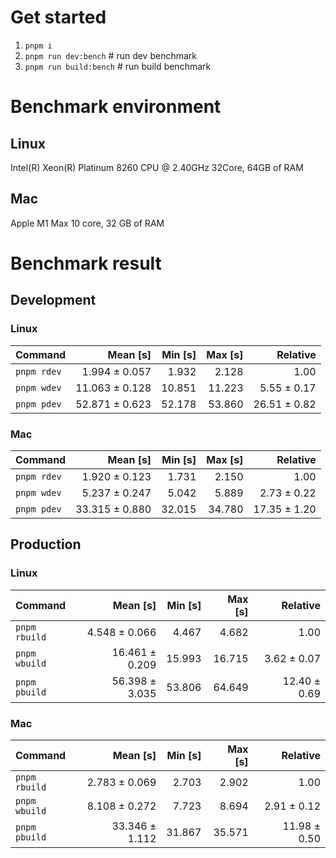 # Get started
1. `pnpm i`
2. `pnpm run dev:bench` # run dev benchmark
3. `pnpm run build:bench` # run build benchmark

<!---benchStart-->
# Benchmark environment
## Linux
Intel(R) Xeon(R) Platinum 8260 CPU @ 2.40GHz 32Core, 64GB of RAM
## Mac
Apple M1 Max 10 core, 32 GB of RAM

# Benchmark result

## Development 

### Linux 
| Command | Mean [s] | Min [s] | Max [s] | Relative |
|:---|---:|---:|---:|---:|
| `pnpm rdev` | 1.994 ± 0.057 | 1.932 | 2.128 | 1.00 |
| `pnpm wdev` | 11.063 ± 0.128 | 10.851 | 11.223 | 5.55 ± 0.17 |
| `pnpm pdev` | 52.871 ± 0.623 | 52.178 | 53.860 | 26.51 ± 0.82 |


### Mac
| Command | Mean [s] | Min [s] | Max [s] | Relative |
|:---|---:|---:|---:|---:|
| `pnpm rdev` | 1.920 ± 0.123 | 1.731 | 2.150 | 1.00 |
| `pnpm wdev` | 5.237 ± 0.247 | 5.042 | 5.889 | 2.73 ± 0.22 |
| `pnpm pdev` | 33.315 ± 0.880 | 32.015 | 34.780 | 17.35 ± 1.20 |


## Production

### Linux 
| Command | Mean [s] | Min [s] | Max [s] | Relative |
|:---|---:|---:|---:|---:|
| `pnpm rbuild` | 4.548 ± 0.066 | 4.467 | 4.682 | 1.00 |
| `pnpm wbuild` | 16.461 ± 0.209 | 15.993 | 16.715 | 3.62 ± 0.07 |
| `pnpm pbuild` | 56.398 ± 3.035 | 53.806 | 64.649 | 12.40 ± 0.69 |


### Mac
| Command | Mean [s] | Min [s] | Max [s] | Relative |
|:---|---:|---:|---:|---:|
| `pnpm rbuild` | 2.783 ± 0.069 | 2.703 | 2.902 | 1.00 |
| `pnpm wbuild` | 8.108 ± 0.272 | 7.723 | 8.694 | 2.91 ± 0.12 |
| `pnpm pbuild` | 33.346 ± 1.112 | 31.867 | 35.571 | 11.98 ± 0.50 |

<!---benchEnd-->
	